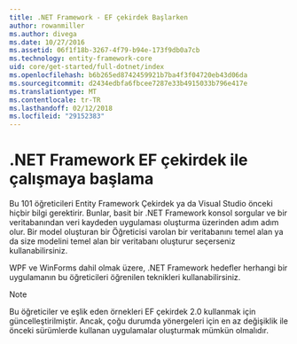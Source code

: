 ```yaml
---
title: .NET Framework - EF çekirdek Başlarken
author: rowanmiller
ms.author: divega
ms.date: 10/27/2016
ms.assetid: 06f1f18b-3267-4f79-b94e-173f9db0a7cb
ms.technology: entity-framework-core
uid: core/get-started/full-dotnet/index
ms.openlocfilehash: b6b265ed8742459921b7ba4f3f04720eb43d06da
ms.sourcegitcommit: d2434edbfa6fbcee7287e33b4915033b796e417e
ms.translationtype: MT
ms.contentlocale: tr-TR
ms.lasthandoff: 02/12/2018
ms.locfileid: "29152383"
---
```

# <a name="getting-started-with-ef-core-on-net-framework"></a>.NET Framework EF çekirdek ile çalışmaya başlama

Bu 101 öğreticileri Entity Framework Çekirdek ya da Visual Studio önceki hiçbir bilgi gerektirir. Bunlar, basit bir .NET Framework konsol sorgular ve bir veritabanından veri kaydeden uygulaması oluşturma üzerinden adım adım olur. Bir model oluşturan bir Öğreticisi varolan bir veritabanını temel alan ya da size modelini temel alan bir veritabanı oluşturur seçerseniz kullanabilirsiniz.

WPF ve WinForms dahil olmak üzere, .NET Framework hedefler herhangi bir uygulamanın bu öğreticileri öğrenilen teknikleri kullanabilirsiniz.

> [!NOTE]  
> Bu öğreticiler ve eşlik eden örnekleri EF çekirdek 2.0 kullanmak için güncelleştirilmiştir. Ancak, çoğu durumda yönergeleri için en az değişiklik ile önceki sürümlerde kullanan uygulamalar oluşturmak mümkün olmalıdır.
